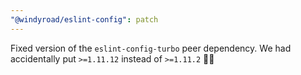 ```yaml
---
"@windyroad/eslint-config": patch
---
```


Fixed version of the `eslint-config-turbo` peer dependency. We had accidentally put `>=1.11.12` instead of `>=1.11.2` 🤦‍♂️
